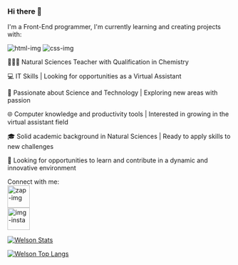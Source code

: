 ### Hi there 👋
I'm a Front-End programmer, I'm currently learning and creating projects with:

 <img src="https://img.shields.io/badge/HTML5-E34F26?style=for-the-badge&logo=html5&logoColor=white" alt="html-img" />
<img src="https://img.shields.io/badge/CSS3-1572B6?style=for-the-badge&logo=css3&logoColor=white" alt="css-img" />


👨🏽‍🏫 Natural Sciences Teacher with Qualification in Chemistry

💻 IT Skills | Looking for opportunities as a Virtual Assistant

🔬 Passionate about Science and Technology | Exploring new areas with passion

🌐 Computer knowledge and productivity tools | Interested in growing in the virtual assistant field

🎓 Solid academic background in Natural Sciences | Ready to apply skills to new challenges

🤝 Looking for opportunities to learn and contribute in a dynamic and innovative environment

Connect with me:
<br>
<a href="https://w.app/4JVOuv"><img width=50px src="https://i.imgur.com/ryESuZ5.png" alt="zap-img" /> </a>                   
<a href="https://acesse.one/zHV4b"><img width=50px src="https://i.imgur.com/ZHymJXa.png" alt="img-insta" /> </a>



[![Welson Stats](https://github-readme-stats.vercel.app/api?username=Welson49)](https://github.com/anuraghazra/github-readme-stats)


[![Welson Top Langs](https://github-readme-stats.vercel.app/api/top-langs/?username=Welson49)](https://github.com/anuraghazra/github-readme-stats)



